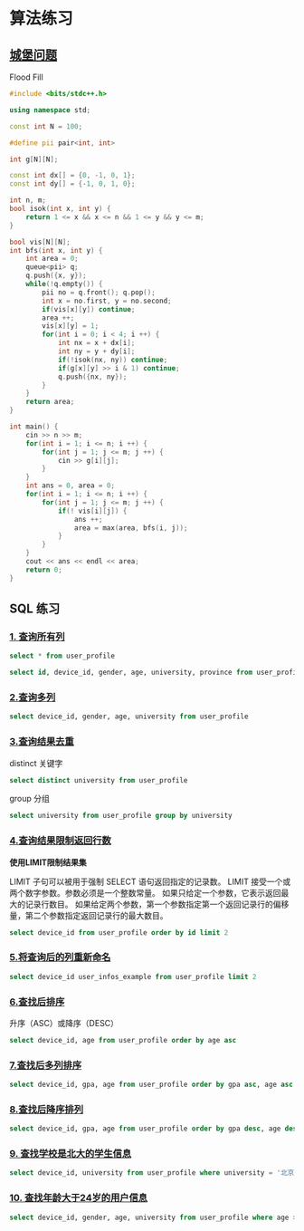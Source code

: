 # 算法练习

## [城堡问题](https://www.acwing.com/problem/content/1100/)

Flood Fill

```cpp
#include <bits/stdc++.h>

using namespace std;

const int N = 100;

#define pii pair<int, int> 

int g[N][N];

const int dx[] = {0, -1, 0, 1};
const int dy[] = {-1, 0, 1, 0};

int n, m;
bool isok(int x, int y) {
    return 1 <= x && x <= n && 1 <= y && y <= m;
}

bool vis[N][N];
int bfs(int x, int y) {
    int area = 0;
    queue<pii> q;
    q.push({x, y});
    while(!q.empty()) {
        pii no = q.front(); q.pop();
        int x = no.first, y = no.second;
        if(vis[x][y]) continue;
        area ++;
        vis[x][y] = 1;
        for(int i = 0; i < 4; i ++) {
            int nx = x + dx[i];
            int ny = y + dy[i];
            if(!isok(nx, ny)) continue;
            if(g[x][y] >> i & 1) continue;
            q.push({nx, ny});
        }
    }
    return area;
}

int main() {
    cin >> n >> m;
    for(int i = 1; i <= n; i ++) {
        for(int j = 1; j <= m; j ++) {
            cin >> g[i][j];
        }
    }
    int ans = 0, area = 0;
    for(int i = 1; i <= n; i ++) {
        for(int j = 1; j <= m; j ++) {
            if(! vis[i][j]) {
                ans ++;
                area = max(area, bfs(i, j));
            }
        }
    }
    cout << ans << endl << area;
    return 0;
}
```



## SQL 练习

### [1. 查询所有列](https://www.nowcoder.com/practice/f9f82607cac44099a77154a80266234a?tpId=199&tqId=1971219&ru=/exam/oj&qru=/ta/sql-quick-study/question-ranking&sourceUrl=%2Fexam%2Foj%3Fpage%3D1%26tab%3DSQL%25E7%25AF%2587%26topicId%3D199)

```sql
select * from user_profile
```

```sql
select id, device_id, gender, age, university, province from user_profile
```

### [2.查询多列](https://www.nowcoder.com/practice/499b6d01eae342b2aaeaf4d0da61cab0?tpId=199&tqId=1971218&ru=/exam/oj&qru=/ta/sql-quick-study/question-ranking&sourceUrl=%2Fexam%2Foj%3Fpage%3D1%26tab%3DSQL%25E7%25AF%2587%26topicId%3D199)

```sql
select device_id, gender, age, university from user_profile
```

### [3.查询结果去重](https://www.nowcoder.com/practice/82ebd89f12cf48efba0fecb392e193dd?tpId=199&tags=&title=&difficulty=0&judgeStatus=0&rp=0&sourceUrl=%2Fexam%2Foj%3Fpage%3D1%26tab%3DSQL%E7%AF%87%26topicId%3D199)

distinct 关键字

```sql
select distinct university from user_profile
```

group 分组

```sql
select university from user_profile group by university
```

### [4.查询结果限制返回行数](https://www.nowcoder.com/practice/c7ad0e2df4f647dfa5278e99894a7561?tpId=199&tqId=1971238&ru=/exam/oj&qru=/ta/sql-quick-study/question-ranking&sourceUrl=%2Fexam%2Foj%3Fpage%3D1%26tab%3DSQL%25E7%25AF%2587%26topicId%3D199)

 **使用LIMIT限制结果集**

LIMIT 子句可以被用于强制 SELECT 语句返回指定的记录数。
LIMIT 接受一个或两个数字参数。参数必须是一个整数常量。
如果只给定一个参数，它表示返回最大的记录行数目。
如果给定两个参数，第一个参数指定第一个返回记录行的偏移量，第二个参数指定返回记录行的最大数目。

``` sql
select device_id from user_profile order by id limit 2
```

### [5.将查询后的列重新命名](https://www.nowcoder.com/practice/0d8f49aeaf7a4e1cb7fecec980712113?tpId=199&tqId=1971243&ru=/exam/oj&qru=/ta/sql-quick-study/question-ranking&sourceUrl=%2Fexam%2Foj%3Fpage%3D1%26tab%3DSQL%25E7%25AF%2587%26topicId%3D199)

``` sql
select device_id user_infos_example from user_profile limit 2
```

### [6.查找后排序](https://www.nowcoder.com/practice/cd4c5f3a64b4411eb4810e28afed6f54?tpId=199&tqId=2002632&ru=/exam/oj&qru=/ta/sql-quick-study/question-ranking&sourceUrl=%2Fexam%2Foj%3Fpage%3D1%26tab%3DSQL%25E7%25AF%2587%26topicId%3D199)

升序（ASC）或降序（DESC）

```sql
select device_id, age from user_profile order by age asc
```

### [7.查找后多列排序](https://www.nowcoder.com/practice/39f74706f8d94d37865a82ffb7ba67d3?tpId=199&tqId=2002633&ru=/exam/oj&qru=/ta/sql-quick-study/question-ranking&sourceUrl=%2Fexam%2Foj%3Fpage%3D1%26tab%3DSQL%25E7%25AF%2587%26topicId%3D199)

```sql
select device_id, gpa, age from user_profile order by gpa asc, age asc
```

### [8.查找后降序排列](https://www.nowcoder.com/practice/d023ae0191e0414ca1b19451099a39f1?tpId=199&tqId=2002634&ru=/exam/oj&qru=/ta/sql-quick-study/question-ranking&sourceUrl=%2Fexam%2Foj%3Fpage%3D1%26tab%3DSQL%25E7%25AF%2587%26topicId%3D199)

```sql
select device_id, gpa, age from user_profile order by gpa desc, age desc
```

### [9. 查找学校是北大的学生信息](https://www.nowcoder.com/practice/7858f3e234bc4d85b81b9a6c3926f49f?tpId=199&tqId=1971248&ru=/exam/oj&qru=/ta/sql-quick-study/question-ranking&sourceUrl=%2Fexam%2Foj%3Fpage%3D1%26tab%3DSQL%25E7%25AF%2587%26topicId%3D199)

```sql
select device_id, university from user_profile where university = '北京大学'
```

### [10. 查找年龄大于24岁的用户信息](https://www.nowcoder.com/practice/2ae16bf2fd54415f99344e6024470d57?tpId=199&tqId=1971384&ru=/exam/oj&qru=/ta/sql-quick-study/question-ranking&sourceUrl=%2Fexam%2Foj%3Fpage%3D1%26tab%3DSQL%25E7%25AF%2587%26topicId%3D199)

```sql
select device_id, gender, age, university from user_profile where age >= 24
```

